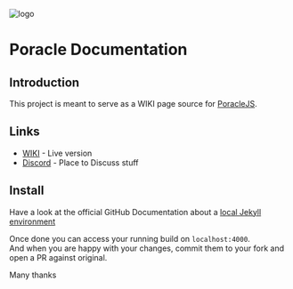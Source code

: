 ![logo](https://raw.githubusercontent.com/muckelba/poracleWiki/master/assets/PoracleJSWiki.png)
# Poracle Documentation

## Introduction

This project is meant to serve as a WIKI page source for [PoracleJS](https://github.com/KartulUdus/PoracleJS/).  

## Links

- [WIKI](https://muckelba.github.io/poracleWiki/) - Live version  
- [Discord](https://discord.gg/AathPCp) - Place to Discuss stuff   

## Install

Have a look at the official GitHub Documentation about a [local Jekyll environment](https://docs.github.com/en/free-pro-team@latest/github/working-with-github-pages/testing-your-github-pages-site-locally-with-jekyll)

Once done you can access your running build on `localhost:4000`.  
And when you are happy with your changes, commit them to your fork and open a PR against original.  


Many thanks